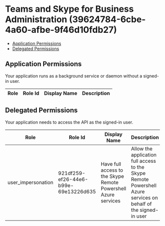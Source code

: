 # Teams and Skype for Business Administration (39624784-6cbe-4a60-afbe-9f46d10fdb27)
- [Application Permissions](#application-permissions)
- [Delegated Permissions](#delegated-permissions)

## Application Permissions
Your application runs as a background service or daemon without a signed-in user.

| Role | Role Id | Display Name | Description |
|---|---|---|---|

## Delegated Permissions
Your application needs to access the API as the signed-in user. 

| Role | Role Id | Display Name | Description |
|---|---|---|---|
| user_impersonation | 921df259-ef26-44e6-b99e-69e13226d635 | Have full access to the Skype Remote Powershell Azure services | Allow the application full access to the Skype Remote Powershell Azure services on behalf of the signed-in user |

